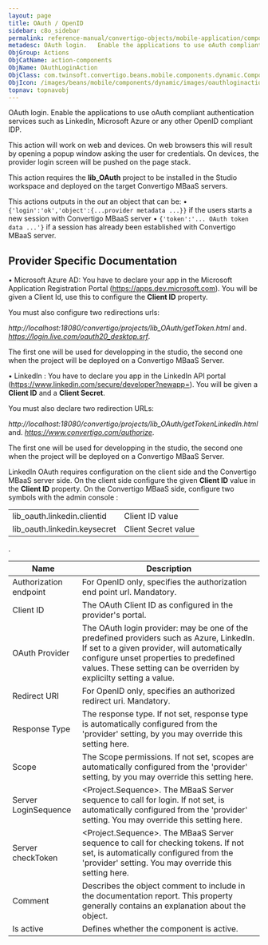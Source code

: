 ```yaml
---
layout: page
title: OAuth / OpenID
sidebar: c8o_sidebar
permalink: reference-manual/convertigo-objects/mobile-application/components/action-components/oauth-openid/
metadesc: OAuth login.   Enable the applications to use oAuth compliant authentication services such as LinkedIn, Microsoft Azure or any other OpenID compliant 
ObjGroup: Actions
ObjCatName: action-components
ObjName: OAuthLoginAction
ObjClass: com.twinsoft.convertigo.beans.mobile.components.dynamic.ComponentManager$1
ObjIcon: /images/beans/mobile/components/dynamic/images/oauthloginaction_color_32x32.png
topnav: topnavobj
---
```

OAuth login. 
 Enable the applications to use oAuth compliant authentication services such as LinkedIn, Microsoft Azure or any other OpenID compliant IDP.

This action will work on web and devices. On web browsers this will result by opening a popup window asking the user for credentials. On devices, the provider login screen will be pushed on the page stack.

This action requires the <b>lib_OAuth</b> project to be installed in the Studio workspace and deployed on the target Convertigo MBaaS servers.

This actions outputs in the <i>out</i> an object that can be:
 • <code>{'login':'ok','object':{...provider metadata ...}}</code> if the users starts a new session with Convertigo MBaaS server
 • <code>{'token':'... OAuth token data ...'}</code> if a session has already been established with Convertigo MBaaS server.

<h2>Provider Specific Documentation</h2>
 • Microsoft Azure AD: You have to declare your app in the Microsoft Application Registration Portal (<a href='https://apps.dev.microsoft.com' target='_blank'>https://apps.dev.microsoft.com</a>). You will be given a Client Id, use this to configure the <b>Client ID</b> property.

You must also configure two redirections urls:

 <i>http://localhost:18080/convertigo/projects/lib_OAuth/getToken.html</i> and.
 <i>https://login.live.com/oauth20_desktop.srf</i>.

The first one will be used for developping in the studio, the second one when the project will be deployed on a Convertigo MBaaS Server.

 • LinkedIn : You have to declare you app in the LinkedIn API portal (<a href='https://www.linkedin.com/secure/developer?newapp=' target='_blank'>https://www.linkedin.com/secure/developer?newapp=</a>). You will be given a <b>Client ID</b> and a <b>Client Secret</b>.

You must also declare two redirection URLs:

<i>http://localhost:18080/convertigo/projects/lib_OAuth/getTokenLinkedIn.html</i> and.
<i>https://www.convertigo.com/authorize</i>.

The first one will be used for developping in the studio, the second one when the project will be deployed on a Convertigo MBaaS Server.

LinkedIn OAuth requires configuration on the client side and the Convertigo MBaaS server side. On the client side configure the given <b>Client ID</b> value in the <b>Client ID</b> property. On the Convertigo MBaaS side,  configure two symbols with the admin console :<table><tr><td>lib_oauth.linkedin.clientid</td><td>Client ID value</td></tr><tr><td>lib_oauth.linkedin.keysecret</td><td>Client Secret value</td></tr></table>.

Name | Description 
--- | ---
Authorization endpoint | For OpenID only, specifies the authorization end point url. Mandatory.
Client ID | The OAuth Client ID as configured in the provider's portal.
OAuth Provider | The OAuth login provider: may be one of the predefined providers such as Azure, LinkedIn. If set to a given provider, will automatically configure unset properties to predefined values. These setting can be overriden by explicilty setting a value.
Redirect URI | For OpenID only, specifies an authorized redirect uri. Mandatory.
Response Type | The response type. If not set, response type is automatically configured from the 'provider' setting, by you may override this setting here.
Scope | The Scope permissions. If not set, scopes are automatically configured from the 'provider' setting, by you may override this setting here.
Server LoginSequence | &lt;Project.Sequence&gt;. The MBaaS Server sequence to call for login. If not set, is automatically configured from the 'provider' setting. You may override this setting here.
Server checkToken | &lt;Project.Sequence&gt;. The MBaaS Server sequence to call for checking tokens. If not set, is automatically configured from the 'provider' setting. You may override this setting here.
Comment | Describes the object comment to include in the documentation report.  This property generally contains an explanation about the object. 
Is active | Defines whether the component is active. 

